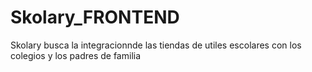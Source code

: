 # Skolary_FRONTEND
Skolary busca la integracionnde las tiendas de utiles escolares con los colegios y los padres de familia
